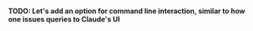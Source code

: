 #### TODO: Let's add an option for command line interaction, similar to how one issues queries to Claude's UI